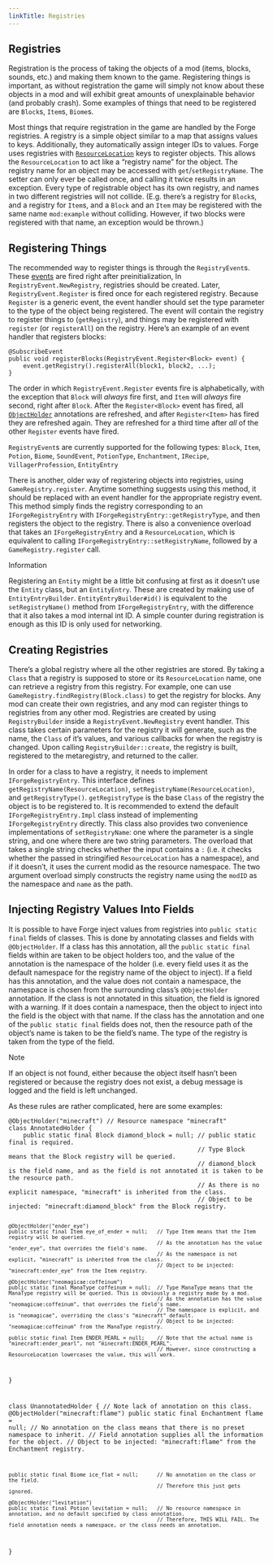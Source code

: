 ```yaml
---
linkTitle: Registries
---
```


<article class="docs-entry">
<h1 id="registries">Registries<a class="headerlink" href="#registries" title="Permanent link"> </a></h1>
<p>Registration is the process of taking the objects of a mod (items, blocks, sounds, etc.) and making them known to the game. Registering things is important, as without registration the game will simply not know about these objects in a mod and will exhibit great amounts of unexplainable behavior (and probably crash). Some examples of things that need to be registered are <code>Block</code>s, <code>Item</code>s, <code>Biome</code>s.</p>
<p>Most things that require registration in the game are handled by the Forge registries. A registry is a simple object similar to a map that assigns values to keys. Additionally, they automatically assign integer IDs to values. Forge uses registries with <a href="../resources/index.htm#resourcelocation"><code>ResourceLocation</code></a> keys to register objects. This allows the <code>ResourceLocation</code> to act like a &ldquo;registry name&rdquo; for the object. The registry name for an object may be accessed with <code>get</code>/<code>setRegistryName</code>. The setter can only ever be called once, and calling it twice results in an exception. Every type of registrable object has its own registry, and names in two different registries will not collide. (E.g. there&rsquo;s a registry for <code>Block</code>s, and a registry for <code>Item</code>s, and a <code>Block</code> and an <code>Item</code> may be registered with the same name <code>mod:example</code> without colliding. However, if two blocks were registered with that name, an exception would be thrown.)</p>
<h2 id="registering-things">Registering Things<a class="headerlink" href="#registering-things" title="Permanent link"> </a></h2>
<p>The recommended way to register things is through the <code>RegistryEvent</code>s. These <a href="../../events/intro/index.htm">events</a> are fired right after preinitialization, In <code>RegistryEvent.NewRegistry</code>, registries should be created. Later, <code>RegistryEvent.Register</code> is fired once for each registered registry. Because <code>Register</code> is a generic event, the event handler should set the type parameter to the type of the object being registered. The event will contain the registry to register things to (<code>getRegistry</code>), and things may be registered with <code>register</code> (or <code>registerAll</code>) on the registry. Here&rsquo;s an example of an event handler that registers blocks:</p>
<pre class="highlight"><code class="language-java">@SubscribeEvent
public void registerBlocks(RegistryEvent.Register&lt;Block&gt; event) {
    event.getRegistry().registerAll(block1, block2, ...);
}</code></pre>

<p>The order in which <code>RegistryEvent.Register</code> events fire is alphabetically, with the exception that <code>Block</code> will <em>always</em> fire first, and <code>Item</code> will <em>always</em> fire second, right after <code>Block</code>. After the <code>Register&lt;Block&gt;</code> event has fired, all <a href="#injecting-registry-values-into-fields"><code>ObjectHolder</code></a> annotations are refreshed, and after <code>Register&lt;Item&gt;</code> has fired they are refreshed again. They are refreshed for a third time after <em>all</em> of the other <code>Register</code> events have fired.</p>
<p><code>RegistryEvent</code>s are currently supported for the following types: <code>Block</code>, <code>Item</code>, <code>Potion</code>, <code>Biome</code>, <code>SoundEvent</code>, <code>PotionType</code>, <code>Enchantment</code>, <code>IRecipe</code>, <code>VillagerProfession</code>, <code>EntityEntry</code></p>
<p>There is another, older way of registering objects into registries, using <code>GameRegistry.register</code>. Anytime something suggests using this method, it should be replaced with an event handler for the appropriate registry event. This method simply finds the registry corresponding to an <code>IForgeRegistryEntry</code> with <code>IForgeRegistryEntry::getRegistryType</code>, and then registers the object to the registry. There is also a convenience overload that takes an <code>IForgeRegistryEntry</code> and a <code>ResourceLocation</code>, which is equivalent to calling <code>IForgeRegistryEntry::setRegistryName</code>, followed by a <code>GameRegistry.register</code> call.</p>
<div class="admonition information">
<p class="admonition-title">Information</p>
<p>Registering an <code>Entity</code> might be a little bit confusing at first as it doesn&rsquo;t use the <code>Entity</code> class, but an <code>EntityEntry</code>. These are created by making use of <code>EntityEntryBuilder</code>.
<code>EntityEntryBuilder#id()</code> is equivalent to the <code>setRegistryName()</code> method from <code>IForgeRegistryEntry</code>, with the difference that it also takes a mod internal int ID. A simple counter during registration is enough as this ID is only used for networking.</p>
</div>
<h2 id="creating-registries">Creating Registries<a class="headerlink" href="#creating-registries" title="Permanent link"> </a></h2>
<p>There&rsquo;s a global registry where all the other registries are stored. By taking a <code>Class</code> that a registry is supposed to store or its <code>ResourceLocation</code> name, one can retrieve a registry from this registry. For example, one can use <code>GameRegistry.findRegistry(Block.class)</code> to get the registry for blocks. Any mod can create their own registries, and any mod can register things to registries from any other mod. Registries are created by using <code>RegistryBuilder</code> inside a <code>RegistryEvent.NewRegistry</code> event handler. This class takes certain parameters for the registry it will generate, such as the name, the <code>Class</code> of it&rsquo;s values, and various callbacks for when the registry is changed. Upon calling <code>RegistryBuilder::create</code>, the registry is built, registered to the metaregistry, and returned to the caller.</p>
<p>In order for a class to have a registry, it needs to implement <code>IForgeRegistryEntry</code>. This interface defines <code>getRegistryName(ResourceLocation)</code>, <code>setRegistryName(ResourceLocation)</code>, and <code>getRegistryType()</code>. <code>getRegistryType</code> is the base <code>Class</code> of the registry the object is to be registered to. It is recommended to extend the default <code>IForgeRegistryEntry.Impl</code> class instead of implementing <code>IForgeRegistryEntry</code> directly. This class also provides two convenience implementations of <code>setRegistryName</code>: one where the parameter is a single string, and one where there are two string parameters. The overload that takes a single string checks whether the input contains a <code>:</code> (i.e. it checks whether the passed in stringified <code>ResourceLocation</code> has a namespace), and if it doesn&rsquo;t, it uses the current modid as the resource namespace. The two argument overload simply constructs the registry name using the <code>modID</code> as the namespace and <code>name</code> as the path.</p>
<h2 id="injecting-registry-values-into-fields">Injecting Registry Values Into Fields<a class="headerlink" href="#injecting-registry-values-into-fields" title="Permanent link"> </a></h2>
<p>It is possible to have Forge inject values from registries into <code>public static final</code> fields of classes. This is done by annotating classes and fields with <code>@ObjectHolder</code>. If a class has this annotation, all the <code>public static final</code> fields within are taken to be object holders too, and the value of the annotation is the namespace of the holder (i.e. every field uses it as the default namespace for the registry name of the object to inject). If a field has this annotation, and the value does not contain a namespace, the namespace is chosen from the surrounding class&rsquo;s <code>@ObjectHolder</code> annotation. If the class is not annotated in this situation, the field is ignored with a warning. If it does contain a namespace, then the object to inject into the field is the object with that name. If the class has the annotation and one of the <code>public static final</code> fields does not, then the resource path of the object&rsquo;s name is taken to be the field&rsquo;s name. The type of the registry is taken from the type of the field.</p>
<div class="admonition note">
<p class="admonition-title">Note</p>
<p>If an object is not found, either because the object itself hasn&rsquo;t been registered or because the registry does not exist, a debug message is logged and the field is left unchanged.</p>
</div>
<p>As these rules are rather complicated, here are some examples:</p>
<pre class="highlight"><code class="language-java">@ObjectHolder("minecraft") // Resource namespace "minecraft"
class AnnotatedHolder {
    public static final Block diamond_block = null; // public static final is required.
                                                    // Type Block means that the Block registry will be queried.
                                                    // diamond_block is the field name, and as the field is not annotated it is taken to be the resource path.
                                                    // As there is no explicit namespace, "minecraft" is inherited from the class.
                                                    // Object to be injected: "minecraft:diamond_block" from the Block registry.

    @ObjectHolder("ender_eye")
    public static final Item eye_of_ender = null;   // Type Item means that the Item registry will be queried.
                                                    // As the annotation has the value "ender_eye", that overrides the field's name.
                                                    // As the namespace is not explicit, "minecraft" is inherited from the class.
                                                    // Object to be injected: "minecraft:ender_eye" from the Item registry.

    @ObjectHolder("neomagicae:coffeinum")
    public static final ManaType coffeinum = null;  // Type ManaType means that the ManaType registry will be queried. This is obviously a registry made by a mod.
                                                    // As the annotation has the value "neomagicae:coffeinum", that overrides the field's name.
                                                    // The namespace is explicit, and is "neomagicae", overriding the class's "minecraft" default.
                                                    // Object to be injected: "neomagicae:coffeinum" from the ManaType registry.

    public static final Item ENDER_PEARL = null;    // Note that the actual name is "minecraft:ender_pearl", not "minecraft:ENDER_PEARL".
                                                    // However, since constructing a ResourceLocation lowercases the value, this will work.
}

class UnannotatedHolder { // Note lack of annotation on this class.
    @ObjectHolder("minecraft:flame")
    public static final Enchantment flame = null;   // No annotation on the class means that there is no preset namespace to inherit.
                                                    // Field annotation supplies all the information for the object.
                                                    // Object to be injected: "minecraft:flame" from the Enchantment registry.

    public static final Biome ice_flat = null;      // No annotation on the class or the field.
                                                    // Therefore this just gets ignored.

    @ObjectHolder("levitation")
    public static final Potion levitation = null;   // No resource namespace in annotation, and no default specified by class annotation.
                                                    // Therefore, THIS WILL FAIL. The field annotation needs a namespace, or the class needs an annotation.
}</code></pre>
</article>